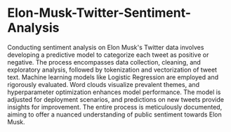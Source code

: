 # Elon-Musk-Twitter-Sentiment-Analysis
Conducting sentiment analysis on Elon Musk's Twitter data involves developing a predictive model to categorize each tweet as positive or negative. The process encompasses data collection, cleaning, and exploratory analysis, followed by tokenization and vectorization of tweet text. Machine learning models like Logistic Regression are employed and rigorously evaluated. Word clouds visualize prevalent themes, and hyperparameter optimization enhances model performance. The model is adjusted for deployment scenarios, and predictions on new tweets provide insights for improvement. The entire process is meticulously documented, aiming to offer a nuanced understanding of public sentiment towards Elon Musk.

